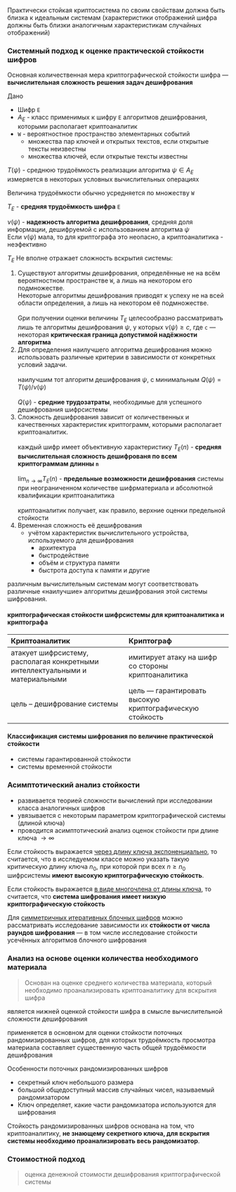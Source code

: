 
Практически стойкая криптосистема по своим свойствам должна быть близка к идеальным системам (характеристики отображений шифра должны быть близки аналогичным характеристикам случайных отображений)

### Системный подход к оценке практической стойкости шифров

Основная количественная мера криптографической стойкости шифра — **вычислительная сложность решения задач дешифрования**

Дано
- Шифр ```E``` 
- $A_E$ - класс применимых к шифру ```E``` алгоритмов дешифрования, которыми располагает криптоаналитик
- ```W``` - вероятностное пространство элементарных событий
    - множества пар ключей и открытых текстов, если открытые тексты неизвестны
    - множества ключей, если открытые тексты известны

$T(ψ)$ - среднюю трудоёмкость реализации алгоритма $ψ \in A_E$<br>измеряется в некоторых условных вычислительных операциях

Величина трудоёмкости обычно усредняется по множеству ```W```

$T_E$ - **средняя трудоёмкость шифра** ```E```

$\nu(ψ)$ - **надежность алгоритма дешифрования**, средняя доля информации, дешифруемой с использованием алгоритма $ψ$<br>
Если $\nu(ψ)$ мала, то для криптографа это неопасно, а криптоаналитика - неэфективно

$T_E$ Не вполне отражает сложность вскрытия системы:
1. Существуют алгоритмы дешифрования, определённые не на всём вероятностном пространстве ```W```, а лишь на некотором его подмножестве.<br>
Некоторые алгоритмы дешифрования приводят к успеху не на всей области определения, а лишь на некотором её подмножестве.<br><br>
Gри получении оценки величины $T_E$  целесообразно рассматривать лишь те алгоритмы дешифрования $ψ$, у которых $\nu(ψ) \geq c$, где ```c``` — некоторая **критическая граница допустимой надёжности алгоритма**
2. Для определения наилучшего алгоритма дешифрования можно использовать различные критерии в зависимости от конкретных условий задачи.<br><br>
наилучшим тот алгоритм дешифрования $ψ$, с минимальным $Q(\psi)=T(\psi)/\nu(\psi)$<br><br>
$Q(\psi)$ - **средние трудозатраты**, необходимые для успешного дешифрования шифрсистемы
3. Сложность дешифрования зависит от количественных и качественных характеристик криптограмм, которыми располагает криптоаналитик.<br><br>
каждый шифр имеет объективную характеристику $T_E(n)$ - **средняя вычислительная сложность дешифрованя по всем криптограммам длинны ```n```**<br><br>
$\lim_{n\to\infty}T_E(n)$ - **предельные возможности дешифрования** системы  при неограниченном количестве шифрматериала и абсолютной квалификации криптоаналитика<br><br>
криптоаналитик получает, как правило, верхние оценки предельной стойкости
4. Временная сложность её дешифрования
    - учётом характеристик вычислительного устройства, используемого для дешифрования
        - архитектура
        - быстродействие
        - объём и структура памяти
        - быстрота доступа к памяти и другие

различным вычислительным системам могут соответствовать различные «наилучшие» алгоритмы дешифрования этой системы шифрования.

#### криптографическая стойкости шифрсистемы для криптоаналитика и криптографа

| Криптоаналитик | Криптограф |
| :------------- | :--------- |
| атакует шифрсистему, располагая конкретными интеллектуальными и материальными | имитирует атаку на шифр со стороны криптоаналитика |
| цель – дешифрование системы | цель — гарантировать высокую криптографическую стойкость |

#### Классификация системы шифрования по величине практической стойкости

- системы гарантированной стойкости
- системы временной стойкости

### Асимптотический анализ стойкости 

- развивается теорией сложности вычислений при исследовании класса аналогичных шифров
- увязывается с некоторым параметром криптографической системы (длиной ключа)
- проводится асимптотический анализ оценок стойкости при длине ключа $\to\infty$

Если стойкость выражается <ins>через длину ключа экспоненциально</ins>, то считается, что в исследуемом классе можно указать такую критическую длину ключа $n_0$, при которой при всех $n\geq n_0$ шифрсистемы **имеют высокую криптографическую стойкость**.

Если стойкость выражается <ins>в виде многочлена от длины ключа</ins>, то считается, что **система шифрования имеет низкую криптографическую стойкость**

Для <ins>симметричных итеративных блочных шифров</ins> можно рассматривать исследование зависимости их **стойкости от числа раундов шифрования** — в том числе исследование стойкости усечённых алгоритмов блочного шифрования

### Анализ на основе оценки количества необходимого материала

> Основан на оценке среднего количества материала, который необходимо проанализировать криптоаналитику для вскрытия шифра

является нижней оценкой стойкости шифра в смысле вычислительной сложности дешифрования

применяется в основном для оценки стойкости поточных рандомизированных шифров, для которых трудоёмкость просмотра материала составляет существенную часть общей трудоёмкости дешифрования

Особенности поточных рандомизированных шифров
- секретный ключ небольшого размера
- большой общедоступный массив случайных чисел, называемый рандомизатором
- Ключ определяет, какие части рандомизатора используются для шифрования

Стойкость рандомизированных шифров основана на том, что криптоаналитику, **не знающему секретного ключа, для вскрытия системы необходимо проанализировать весь рандомизатор**.

### Стоимостной подход

> оценка денежной стоимости дешифрования криптографической системы

